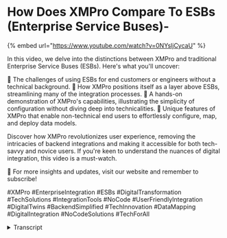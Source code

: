 # How Does XMPro Compare To ESBs (Enterprise Service Buses)-
{% embed url="https://www.youtube.com/watch?v=0NYsljCycaU" %}

In this video, we delve into the distinctions between XMPro and traditional Enterprise Service Buses (ESBs). Here's what you'll uncover:

🔹 The challenges of using ESBs for end customers or engineers without a technical background.
🔹 How XMPro positions itself as a layer above ESBs, streamlining many of the integration processes.
🔹 A hands-on demonstration of XMPro's capabilities, illustrating the simplicity of configuration without diving deep into technicalities.
🔹 Unique features of XMPro that enable non-technical end users to effortlessly configure, map, and deploy data models.

Discover how XMPro revolutionizes user experience, removing the intricacies of backend integrations and making it accessible for both tech-savvy and novice users. If you're keen to understand the nuances of digital integration, this video is a must-watch.

🔗 For more insights and updates, visit our website and remember to subscribe!

#XMPro #EnterpriseIntegration #ESBs #DigitalTransformation #TechSolutions #IntegrationTools #NoCode #UserFriendlyIntegration #DigitalTwins #BackendSimplified #TechInnovation #DataMapping #DigitalIntegration #NoCodeSolutions #TechForAll
<details>
<summary>Transcript</summary>so the the the well the main one is to

use an ESB

um is a development uh job

so you can't put an ESB in front of a

End customer or an end user or a

engineer

and expect them to use it because they

won't they don't know how to connect to

it and actually use it the the end

audience to to actually configure and

put this together is that engineer that

that subject matter expert without

having to code and put it together

so how can you very easily drag it on

double click configure so we're we're a

layer above an ESP

um or an Enterprise service bus that

helps simplify a lot of the the

integration pieces that that go

underneath it

um let me find another example here

oh yeah

if I go into

this here this is our main demo site

again

and let's go here so not so much an ESB

but have you are you familiar with Azure

digital twin

so and to to actually configure and use

another digital twin you need to go into

the Azure portal

and configure it there and it's a very

technical exercise too to actually do

that

this here isn't is an agent that I'll

double click that and I can just select

my details here where's my endpoint

there is all the twins that I have

published in this or to get context if I

want to pass data back and update my

digital twin again you would have to

typically go into Azure go into the

portal and Fiddle around there to be

able to do this and deploy it this agent

here I can select everything that I'm

looking for so there's my model there is

my tuna ID there is my relationship and

if I go to the actual mapping on the

Arrow I can map my incoming data to the

data that the twin is making available

and what happens underneath the hood

here is we take care of all the back end

Plumbing

so we can now put this in front of a

non-technical end user and they can

actually use it so very similar concept

to putting it on top of an ESP does it

make sense

so inside the actual agent over here

you'll see there is a upload new model

what you can actually do as well is you

can from an app perspective actually

create an app that will allow you to

configure that Json file

so if I go into

I don't think I have a full example of

that

but you could come in here and actually

configure your hierarchy configure your

your you know properties Etc and then

you could have an option here that says

well

the pro you can do that in here as well
</details>